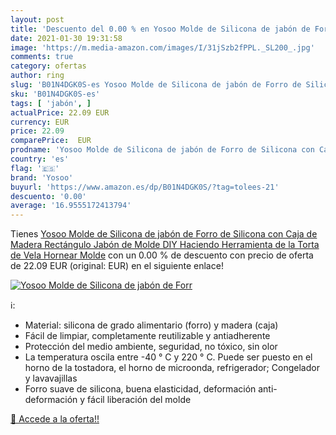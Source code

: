 ```yaml
---
layout: post
title: 'Descuento del 0.00 % en Yosoo Molde de Silicona de jabón de Forr'
date: 2021-01-30 19:31:58
image: 'https://m.media-amazon.com/images/I/31jSzb2fPPL._SL200_.jpg'
comments: true
category: ofertas
author: ring
slug: 'B01N4DGK0S-es Yosoo Molde de Silicona de jabón de Forro de Silicona con...'
sku: 'B01N4DGK0S-es'
tags: [ 'jabón', ]
actualPrice: 22.09 EUR
currency: EUR
price: 22.09
comparePrice:  EUR
prodname: 'Yosoo Molde de Silicona de jabón de Forro de Silicona con Caja de Madera Rectángulo Jabón de Molde DIY Haciendo Herramienta de la Torta de Vela Hornear Molde'
country: 'es'
flag: '🇪🇸'
brand: 'Yosoo'
buyurl: 'https://www.amazon.es/dp/B01N4DGK0S/?tag=tolees-21'
descuento: '0.00'
average: '16.9555172413794'
---
```


Tienes [Yosoo Molde de Silicona de jabón de Forro de Silicona con Caja de Madera Rectángulo Jabón de Molde DIY Haciendo Herramienta de la Torta de Vela Hornear Molde](https://www.amazon.es/dp/B01N4DGK0S/?tag=tolees-21) con un 0.00 % de descuento con precio de oferta de 22.09 EUR (original:  EUR) en el siguiente enlace!

[![Yosoo Molde de Silicona de jabón de Forr](https://m.media-amazon.com/images/I/31jSzb2fPPL._SL200_.jpg)](https://www.amazon.es/dp/B01N4DGK0S/?tag=tolees-21)

ℹ️:

- Material: silicona de grado alimentario (forro) y madera (caja)
- Fácil de limpiar, completamente reutilizable y antiadherente
- Protección del medio ambiente, seguridad, no tóxico, sin olor
- La temperatura oscila entre -40 ° C y 220 ° C. Puede ser puesto en el horno de la tostadora, el horno de microonda, refrigerador; Congelador y lavavajillas
- Forro suave de silicona, buena elasticidad, deformación anti-deformación y fácil liberación del molde

[🛒 Accede a la oferta!!](https://www.amazon.es/dp/B01N4DGK0S/?tag=tolees-21)

